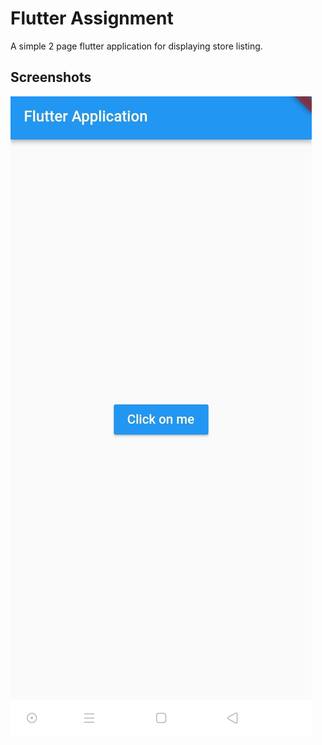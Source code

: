 
# Flutter Assignment

A simple 2 page flutter application for displaying store listing.




## Screenshots

![App Screenshot](/app-screenshot/ss-01.jpeg?raw=true)

